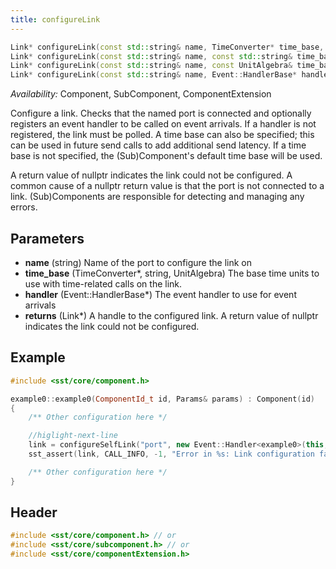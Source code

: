 ```yaml
---
title: configureLink
---
```


```cpp
Link* configureLink(const std::string& name, TimeConverter* time_base, Event::HandlerBase* handler = nullptr);
Link* configureLink(const std::string& name, const std::string& time_base, Event::HandlerBase* handler = nullptr);
Link* configureLink(const std::string& name, const UnitAlgebra& time_base, Event::HandlerBase* handler = nullptr);
Link* configureLink(const std::string& name, Event::HandlerBase* handler = nullptr);
```
*Availability:* Component, SubComponent, ComponentExtension

Configure a link. Checks that the named port is connected and optionally registers an event handler to be called on event arrivals. If a handler is not registered, the link must be polled. A time base can also be specified; this can be used in future send calls to add additional send latency. If a time base is not specified, the (Sub)Component's default time base will be used.

A return value of nullptr indicates the link could not be configured. A common cause of a nullptr return value is that the port is not connected to a link. (Sub)Components are responsible for detecting and managing any errors.


## Parameters
* **name** (string) Name of the port to configure the link on
* **time_base** (TimeConverter*, string, UnitAlgebra) The base time units to use with time-related calls on the link.
* **handler** (Event::HandlerBase*) The event handler to use for event arrivals
* **returns** (Link*) A handle to the configured link. A return value of nullptr indicates the link could not be configured.


## Example

<!--- SOURCE_CODE: sst-elements/src/sst/elements/simpleElementExample/example0.cc --->
```cpp title="Excerpt from st-elements/src/sst/elements/simpleElementExample/example0.cc"
#include <sst/core/component.h>

example0::example0(ComponentId_t id, Params& params) : Component(id) 
{
    /** Other configuration here */

    //higlight-next-line
    link = configureSelfLink("port", new Event::Handler<example0>(this, &example0::handleEvent));
    sst_assert(link, CALL_INFO, -1, "Error in %s: Link configuration failed\n", getName().c_str());

    /** Other configuration here */
}
```

## Header
```cpp
#include <sst/core/component.h> // or
#include <sst/core/subcomponent.h> // or
#include <sst/core/componentExtension.h>
```
